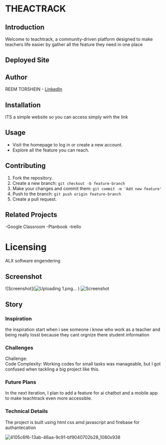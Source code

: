# THEACTRACK

## Introduction
Welcome to teachtrack, a community-driven platform designed to make teachers life easier by gather all the feature they need in one place

## Deployed Site


## Author
REEM TORSHEIN - [LinkedIn](https://www.linkedin.com/in/reem-torshin-73829128a)

## Installation
ITS a simple website so you can access simply wirh the link 

## Usage
- Visit the homepage to log in or create a new account.
- Explore all the feature you can reach.

## Contributing
1. Fork the repository.
2. Create a new branch: `git checkout -b feature-branch`
3. Make your changes and commit them: `git commit -m 'Add new feature'`
4. Push to the branch: `git push origin feature-branch`
5. Create a pull request.

## Related Projects
-Google Classroom
-Planbook
-trello

# Licensing
ALX software engendering

## Screenshot
![Screenshot](![Uploading 1.png…]()
)
![Screenshot](![2](https://github.com/user-attachments/assets/389f5249-946b-433e-83b8-43ac2909f164)
)







## Story
### Inspiration
the inspiration start when i see someone i know who work as a teacher and being really losst because they cant orgnize there student information

### Challenges
Challenge:  
Code Complexity: Working codes for small tasks was manageable, but I got confused when tackling a big project like this.

### Future Plans
In the next iteration, I plan to add a feature for ai chatbot and a mobile app to make teachtrack even more accessible.

### Technical Details
The project is built using html css amd javascript and firebase for authantecation


![4105c6f6-13ab-46aa-9c91-bf9040702b28_1080x938](https://github.com/Remo3311/Sharehood-MVP/assets/140193991/c76cdbf9-a331-47c8-81b0-ea282c58da2b)
